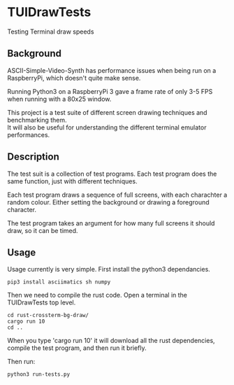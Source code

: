 # TUIDrawTests
 Testing Terminal draw speeds

## Background 
 ASCII-Simple-Video-Synth has performance issues when being run on a RaspberryPi, which doesn't quite make sense.
 
 Running Python3 on a RaspberryPi 3 gave a frame rate of only 3-5 FPS when running with a 80x25 window.

 This project is a test suite of different screen drawing techniques and benchmarking them.  
 It will also be useful for understanding the different terminal emulator performances.

## Description

The test suit is a collection of test programs.  Each test program does the same function, just with different techniques.

Each test program draws a sequence of full screens, with each charachter a random colour.  Either setting the background or drawing a foreground character.

The test program takes an argument for how many full screens it should draw, so it can be timed.

## Usage

Usage currently is very simple.  First install the python3 dependancies.

```
pip3 install asciimatics sh numpy
```
Then we need to compile the rust code.  Open a terminal in the TUIDrawTests top level.
```
cd rust-crossterm-bg-draw/
cargo run 10
cd ..
```
When you type 'cargo run 10' it will download all the rust dependencies, compile the test program, and then run it briefly.

Then run:
```
python3 run-tests.py
```


